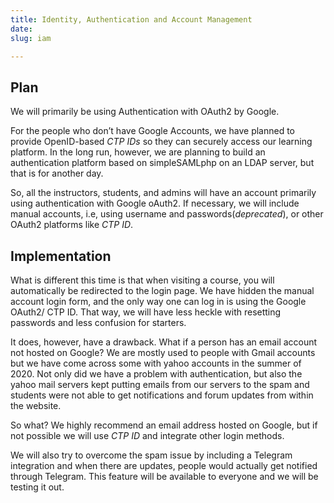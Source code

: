 ```yaml
---
title: Identity, Authentication and Account Management
date: 
slug: iam

---
```

## Plan

We will primarily be using Authentication with OAuth2 by Google.

For the people who don’t have Google Accounts, we have planned to provide OpenID-based _CTP IDs_ so they can securely access our learning platform. In the long run, however, we are planning to build an authentication platform based on simpleSAMLphp on an LDAP server, but that is for another day.

So, all the instructors, students, and admins will have an account primarily using authentication with Google oAuth2. If necessary, we will include manual accounts, i.e, using username and passwords(_deprecated_), or other OAuth2 platforms like _CTP ID_.

## Implementation

What is different this time is that when visiting a course, you will automatically be redirected to the login page. We have hidden the manual account login form, and the only way one can log in is using the Google OAuth2/ CTP ID. That way, we will have less heckle with resetting passwords and less confusion for starters.

It does, however, have a drawback. What if a person has an email account not hosted on Google? We are mostly used to people with Gmail accounts but we have come across some with yahoo accounts in the summer of 2020. Not only did we have a problem with authentication, but also the yahoo mail servers kept putting emails from our servers to the spam and students were not able to get notifications and forum updates from within the website.

So what? We highly recommend an email address hosted on Google, but if not possible we will use _CTP ID_ and integrate other login methods.

We will also try to overcome the spam issue by including a Telegram integration and when there are updates, people would actually get notified through Telegram. This feature will be available to everyone and we will be testing it out.